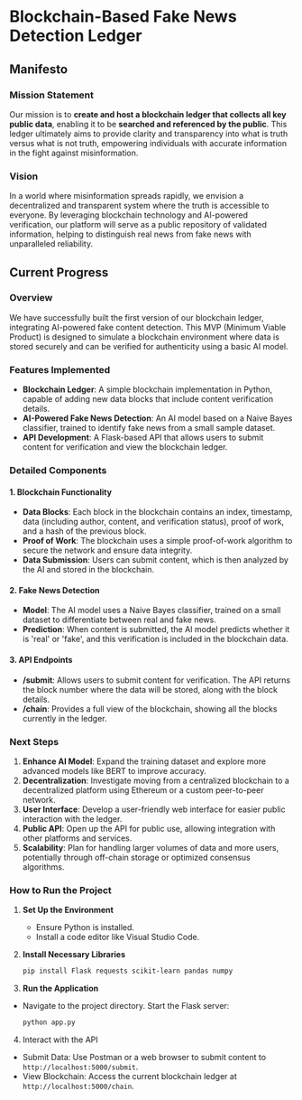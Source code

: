 # Blockchain-Based Fake News Detection Ledger

## Manifesto

### Mission Statement
Our mission is to **create and host a blockchain ledger that collects all key public data**, enabling it to be **searched and referenced by the public**. This ledger ultimately aims to provide clarity and transparency into what is truth versus what is not truth, empowering individuals with accurate information in the fight against misinformation.

### Vision
In a world where misinformation spreads rapidly, we envision a decentralized and transparent system where the truth is accessible to everyone. By leveraging blockchain technology and AI-powered verification, our platform will serve as a public repository of validated information, helping to distinguish real news from fake news with unparalleled reliability.

## Current Progress

### Overview
We have successfully built the first version of our blockchain ledger, integrating AI-powered fake content detection. This MVP (Minimum Viable Product) is designed to simulate a blockchain environment where data is stored securely and can be verified for authenticity using a basic AI model.

### Features Implemented
- **Blockchain Ledger**: A simple blockchain implementation in Python, capable of adding new data blocks that include content verification details.
- **AI-Powered Fake News Detection**: An AI model based on a Naive Bayes classifier, trained to identify fake news from a small sample dataset.
- **API Development**: A Flask-based API that allows users to submit content for verification and view the blockchain ledger.

### Detailed Components

#### 1. **Blockchain Functionality**
   - **Data Blocks**: Each block in the blockchain contains an index, timestamp, data (including author, content, and verification status), proof of work, and a hash of the previous block.
   - **Proof of Work**: The blockchain uses a simple proof-of-work algorithm to secure the network and ensure data integrity.
   - **Data Submission**: Users can submit content, which is then analyzed by the AI and stored in the blockchain.

#### 2. **Fake News Detection**
   - **Model**: The AI model uses a Naive Bayes classifier, trained on a small dataset to differentiate between real and fake news.
   - **Prediction**: When content is submitted, the AI model predicts whether it is 'real' or 'fake', and this verification is included in the blockchain data.

#### 3. **API Endpoints**
   - **/submit**: Allows users to submit content for verification. The API returns the block number where the data will be stored, along with the block details.
   - **/chain**: Provides a full view of the blockchain, showing all the blocks currently in the ledger.

### Next Steps
1. **Enhance AI Model**: Expand the training dataset and explore more advanced models like BERT to improve accuracy.
2. **Decentralization**: Investigate moving from a centralized blockchain to a decentralized platform using Ethereum or a custom peer-to-peer network.
3. **User Interface**: Develop a user-friendly web interface for easier public interaction with the ledger.
4. **Public API**: Open up the API for public use, allowing integration with other platforms and services.
5. **Scalability**: Plan for handling larger volumes of data and more users, potentially through off-chain storage or optimized consensus algorithms.

### How to Run the Project

1. **Set Up the Environment**
   - Ensure Python is installed.
   - Install a code editor like Visual Studio Code.

2. **Install Necessary Libraries**
   ```bash
   pip install Flask requests scikit-learn pandas numpy
3. **Run the Application**
* Navigate to the project directory.
Start the Flask server:
    ```bash
    python app.py
4. Interact with the API
* Submit Data: Use Postman or a web browser to submit content to 
`http://localhost:5000/submit`.
* View Blockchain: Access the current blockchain ledger at 
`http://localhost:5000/chain`.
